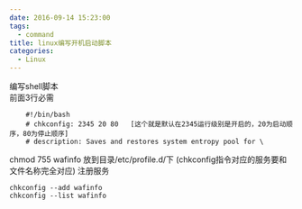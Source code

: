 ```yaml
---
date: 2016-09-14 15:23:00
tags:
  - command
title: linux编写开机启动脚本
categories:
  - Linux
---
```


编写shell脚本	
前面3行必需

        #!/bin/bash
        # chkconfig: 2345 20 80   [这个就是默认在2345运行级别是开启的，20为启动顺序，80为停止顺序]
        # description: Saves and restores system entropy pool for \
    
chmod 755 wafinfo
放到目录/etc/profile.d/下
(chkconfig指令对应的服务要和文件名称完全对应)
注册服务

    chkconfig --add wafinfo
    chkconfig --list wafinfo